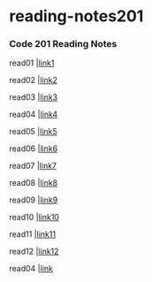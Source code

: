 # reading-notes201

### Code 201 Reading Notes



 read01 |[link1](/read01.md)
 
 read02 |[link2](/read02.md)
 
 read03 |[link3](/read03.md)
 
 read04 |[link4](/read04.md)
 
  read05 |[link5](/read05.md)
  
  read06 |[link6](/read06.md)
  
  read07 |[link7](/read07.md)
  
  read08 |[link8](/read08.md)
  
  read09 |[link9](/read09.md)
  
   read10 |[link10](/read10.md)
  
  read11 |[link11](/read11.md)
  
  read12 |[link12](/read12.md)
  
  read04 |[link](read10)
 






